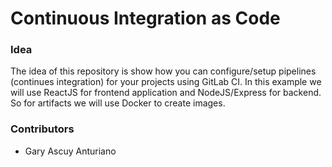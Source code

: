 # Continuous Integration as Code

### Idea 

The idea of this repository is show how you can configure/setup pipelines (continues integration) for your projects using GitLab CI.
In this example we will use ReactJS for frontend application and NodeJS/Express for backend. So for artifacts we will use Docker to create images.

###  Contributors 

- Gary Ascuy Anturiano 
